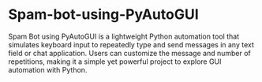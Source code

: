 # Spam-bot-using-PyAutoGUI
Spam Bot using PyAutoGUI is a lightweight Python automation tool that simulates keyboard input to repeatedly type and send messages in any text field or chat application. Users can customize the message and number of repetitions, making it a simple yet powerful project to explore GUI automation with Python.
